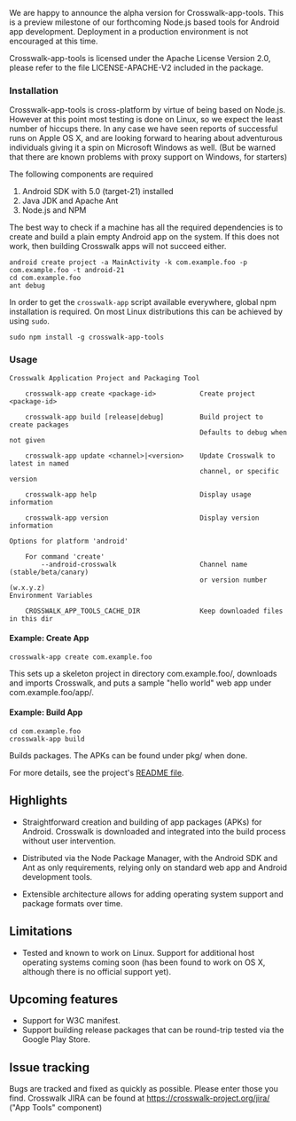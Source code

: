 We are happy to announce the alpha version for Crosswalk-app-tools. This is a preview milestone of our forthcoming Node.js based tools for Android app development. Deployment in a production environment is not encouraged at this time.

Crosswalk-app-tools is licensed under the Apache License Version 2.0, please refer to the file LICENSE-APACHE-V2 included in the package.

### Installation

Crosswalk-app-tools is cross-platform by virtue of being based on Node.js. However at this point most testing is done on Linux, so we expect the least number of hiccups there. In any case we have seen reports of successful runs on Apple OS X, and are looking forward to hearing about adventurous individuals giving it a spin on Microsoft Windows as well. (But be warned that there are known problems with proxy support on Windows, for starters)

The following components are required

   1. Android SDK with 5.0 (target-21) installed
   2. Java JDK and Apache Ant
   3. Node.js and NPM

The best way to check if a machine has all the required dependencies is to create and build a plain empty Android app on the system. If this does not work, then building Crosswalk apps will not succeed either.

```
android create project -a MainActivity -k com.example.foo -p com.example.foo -t android-21
cd com.example.foo
ant debug
```

In order to get the `crosswalk-app` script available everywhere, global npm installation is required. On most Linux distributions this can be achieved by using `sudo`.
```
sudo npm install -g crosswalk-app-tools
```

### Usage

```
Crosswalk Application Project and Packaging Tool

    crosswalk-app create <package-id>           Create project <package-id>

    crosswalk-app build [release|debug]         Build project to create packages
                                                Defaults to debug when not given

    crosswalk-app update <channel>|<version>    Update Crosswalk to latest in named
                                                channel, or specific version

    crosswalk-app help                          Display usage information

    crosswalk-app version                       Display version information

Options for platform 'android'

    For command 'create'
        --android-crosswalk                     Channel name (stable/beta/canary)
                                                or version number (w.x.y.z)
Environment Variables

    CROSSWALK_APP_TOOLS_CACHE_DIR               Keep downloaded files in this dir
```
#### Example: Create App
```
crosswalk-app create com.example.foo
```
This sets up a skeleton project in directory com.example.foo/, downloads and imports Crosswalk, and puts a sample "hello world" web app under com.example.foo/app/.

#### Example: Build App
```
cd com.example.foo
crosswalk-app build
```
Builds packages. The APKs can be found under pkg/ when done.

For more details, see the project's [README file](https://github.com/crosswalk-project/crosswalk-app-tools/blob/master/README.md).

## Highlights

* Straightforward creation and building of app packages (APKs) for Android. Crosswalk is downloaded and integrated into the build process without user intervention.

* Distributed via the Node Package Manager, with the Android SDK and Ant as only requirements, relying only on standard web app and Android development tools.

* Extensible architecture allows for adding operating system support and package formats over time.


## Limitations

* Tested and known to work on Linux. Support for additional host operating systems coming soon (has been found to work on OS X, although there is no official support yet).


## Upcoming features

* Support for W3C manifest.
* Support building release packages that can be round-trip tested via the Google Play Store.


## Issue tracking

Bugs are tracked and fixed as quickly as possible. Please enter those you find. Crosswalk JIRA can be found at https://crosswalk-project.org/jira/ ("App Tools" component)
